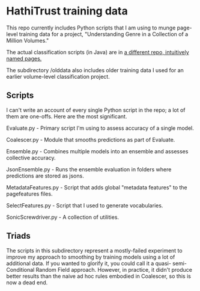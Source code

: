 HathiTrust training data
==================

This repo currently includes Python scripts that I am using to munge page-level training data for a project, "Understanding Genre in a Collection of a Million Volumes."

The actual classification scripts (in Java) are in [a different repo, intuitively named pages.](https://github.com/tedunderwood/pages)

The subdirectory /olddata also includes older training data I used for an earlier volume-level classification project.

Scripts
---------
I can't write an account of every single Python script in the repo; a lot of them are one-offs. Here are the most significant.

Evaluate.py - Primary script I'm using to assess accuracy of a single model.

Coalescer.py - Module that smooths predictions as part of Evaluate.

Ensemble.py - Combines multiple models into an ensemble and assesses collective accuracy.

JsonEnsemble.py - Runs the ensemble evaluation in folders where predictions are stored as jsons.

MetadataFeatures.py - Script that adds global "metadata features" to the pagefeatures files.

SelectFeatures.py - Script that I used to generate vocabularies.

SonicScrewdriver.py - A collection of utilities.

Triads
--------

The scripts in this subdirectory represent a mostly-failed experiment to improve my approach to smoothing by training models using a lot of additional data. If you wanted to glorify it, you could call it a quasi- semi- Conditional Random Field approach. However, in practice, it didn't produce better results than the naive ad hoc rules embodied in Coalescer, so this is now a dead end.





